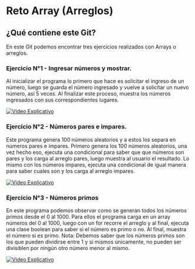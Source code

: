 # Reto Array (Arreglos)
## ¿Qué contiene este Git?
En este Git podemos encontrar tres ejercicios realizados con Arrays o arreglos.
### Ejercicio N°1 - Ingresar números y mostrar.
Al inicializar el programa lo primero que hace es solicitar el ingreso de un número, luego se guarda el número ingresado y vuelve a solicitar un nuevo número, así 5 veces. Al finalizar este proceso, muestra los números ingresados con sus correspondientes lugares.

[![Video Explicativo](https://i9.ytimg.com/vi_webp/QxlxZJHhhjc/mq2.webp?sqp=CMy9iJ0G-oaymwEmCMACELQB8quKqQMa8AEB-AH-CYACqAWKAgwIABABGFsgWyhbMA8=&rs=AOn4CLCOoxQ2jA8J8exRPP0wRsjY1zeDPw)](https://youtu.be/QxlxZJHhhjc)

### Ejercicio N°2 - Números pares e impares.
Este programa genera 100 números aleatorios y a estos los separa en números pares e impares. Primero genera los 100 números aleatorios, una vez hecho eso, ejecuta una condicional para saber que que números son pares y los carga al arreglo pares, luego muestra al usuario el resultado. Lo mismo con los números impares, ejecuta una condicional de igual manera para saber cuales son y los carga al arreglo impares.

[![Video Explicativo](https://i9.ytimg.com/vi_webp/yPptt7ZoEZ0/mq2.webp?sqp=CMy9iJ0G-oaymwEmCMACELQB8quKqQMa8AEB-AH-CYACqAWKAgwIABABGFogWihaMA8=&rs=AOn4CLCsMiSJfFB_rmzZxYs-V-QjBgj4jA)](https://youtu.be/yPptt7ZoEZ0)

### Ejercicio N°3 - Números primos
En este programa podemos observar como se generan todos los números primos desde el 0 al 1000. Para ellos el programa carga en un array números del 0 al 1000, luego con un for recorre el arreglo y al final, ejecuta una clase boolean para saber si el número es primo o no. Al final, muestra el número si es primo. 
Nota: Debemos saber que los números primos son los que pueden dividirse entre 1 y si mismos únicamente, no pueden ser divisiblen por ningún otro número menor al mismo.

[![Video Explicativo](https://i9.ytimg.com/vi/lBZurh3QmJ0/mq2.jpg?sqp=CMy9iJ0G-oaymwEmCMACELQB8quKqQMa8AEB-AHUBoACxgOKAgwIABABGFogWihaMA8=&rs=AOn4CLCgX5pDjSlamxNfCI48iq4KeUkL3g)](https://youtu.be/lBZurh3QmJ0)

